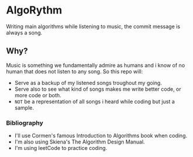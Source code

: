 # AlgoRythm
Writing main algorithms while listening to music, the commit message is always a song.

## Why?
Music is something we fundamentally admire as humans and i know of no human that does not listen to any song.
So this repo will:

- Serve as a backup of my listened songs troughout my going. 
- Serve also to see what kind of songs makes me write better code, or more code or both.
- `NOT` be a representation of all songs i heard while coding but just a sample. 
 
### Bibliography
 - I'll use Cormen's famous Introduction to Algorithms book when coding.
 - I'm also using Skiena's The Algorithm Design Manual.
 - I'm using leetCode to practice coding.
